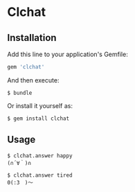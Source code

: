# Clchat

## Installation

Add this line to your application's Gemfile:

```ruby
gem 'clchat'
```

And then execute:

    $ bundle

Or install it yourself as:

    $ gem install clchat

## Usage

```shell
$ clchat.answer happy
(∩´∀｀)∩

$ clchat.answer tired
0(:3　)～
```
